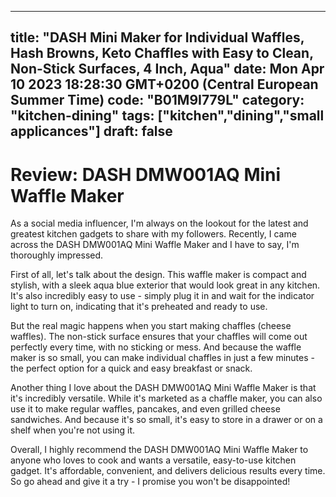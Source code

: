 
---
title: "DASH Mini Maker for Individual Waffles, Hash Browns, Keto Chaffles with Easy to Clean, Non-Stick Surfaces, 4 Inch, Aqua" 
date: Mon Apr 10 2023 18:28:30 GMT+0200 (Central European Summer Time)
code: "B01M9I779L"
category: "kitchen-dining"
tags: ["kitchen","dining","small applicances"] 
draft: false
---
    
# Review: DASH DMW001AQ Mini Waffle Maker

As a social media influencer, I'm always on the lookout for the latest and greatest kitchen gadgets to share with my followers. Recently, I came across the DASH DMW001AQ Mini Waffle Maker and I have to say, I'm thoroughly impressed.

First of all, let's talk about the design. This waffle maker is compact and stylish, with a sleek aqua blue exterior that would look great in any kitchen. It's also incredibly easy to use - simply plug it in and wait for the indicator light to turn on, indicating that it's preheated and ready to use.

But the real magic happens when you start making chaffles (cheese waffles). The non-stick surface ensures that your chaffles will come out perfectly every time, with no sticking or mess. And because the waffle maker is so small, you can make individual chaffles in just a few minutes - the perfect option for a quick and easy breakfast or snack.

Another thing I love about the DASH DMW001AQ Mini Waffle Maker is that it's incredibly versatile. While it's marketed as a chaffle maker, you can also use it to make regular waffles, pancakes, and even grilled cheese sandwiches. And because it's so small, it's easy to store in a drawer or on a shelf when you're not using it.

Overall, I highly recommend the DASH DMW001AQ Mini Waffle Maker to anyone who loves to cook and wants a versatile, easy-to-use kitchen gadget. It's affordable, convenient, and delivers delicious results every time. So go ahead and give it a try - I promise you won't be disappointed!